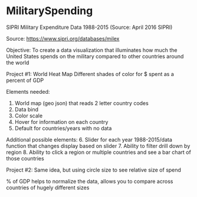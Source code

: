 # MilitarySpending
SIPRI Military Expenditure Data 1988-2015 (Source: April 2016 SIPRI)

Source: https://www.sipri.org/databases/milex

Objective: To create a data visualization that illuminates how much the United States spends on the military compared to other countries around the world

Project #1: World Heat Map
Different shades of color for $ spent as a percent of GDP

Elements needed:
1. World map (geo json) that reads 2 letter country codes
2. Data bind
3. Color scale
4. Hover for information on each country
5. Default for countries/years with no data

Additional possible elements:
6. Slider for each year 1988-2015/data function that changes display based on slider
7. Ability to filter drill down by region
8. Ability to click a region or multiple countries and see a bar chart of those countries

Project #2:
Same idea, but using circle size to see relative size of spend

% of GDP helps to normalize the data, allows you to compare across countries of hugely different sizes
